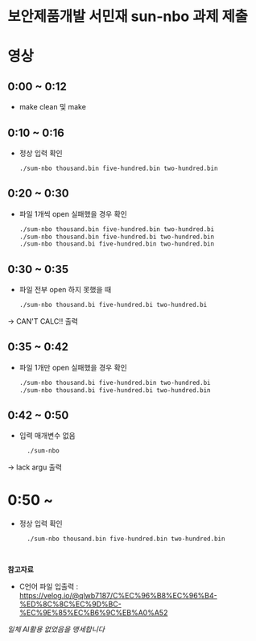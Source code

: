 # 보안제품개발 서민재 sun-nbo 과제 제출

# 영상


## 0:00 ~ 0:12 
- make clean 및 make
  
## 0:10 ~ 0:16 
- 정상 입력 확인
  ```bash
  ./sum-nbo thousand.bin five-hundred.bin two-hundred.bin

## 0:20 ~ 0:30
- 파일 1개씩 open 실패했을 경우 확인
  ```bash
  ./sum-nbo thousand.bin five-hundred.bin two-hundred.bi
  ./sum-nbo thousand.bin five-hundred.bi two-hundred.bin
  ./sum-nbo thousand.bi five-hundred.bin two-hundred.bin

## 0:30 ~ 0:35
- 파일 전부 open 하지 못했을 때
  ```bash
  ./sum-nbo thousand.bi five-hundred.bi two-hundred.bi

-> CAN'T CALC!! 출력

## 0:35 ~ 0:42
- 파일 1개만 open 실패했을 경우 확인
  ```bash
  ./sum-nbo thousand.bi five-hundred.bin two-hundred.bi
  ./sum-nbo thousand.bi five-hundred.bi two-hundred.bin

## 0:42 ~ 0:50
- 입력 매개변수 없음
  ```bash
    ./sum-nbo
-> lack argu 출력

# 0:50 ~     
- 정상 입력 확인
  ```bash
    ./sum-nbo thousand.bin five-hundred.bin two-hundred.bin




**참고자료**
- C언어 파일 입출력 : https://velog.io/@qlwb7187/C%EC%96%B8%EC%96%B4-%ED%8C%8C%EC%9D%BC-%EC%9E%85%EC%B6%9C%EB%A0%A52


*일체 AI활용 없었음을 맹세합니다*
